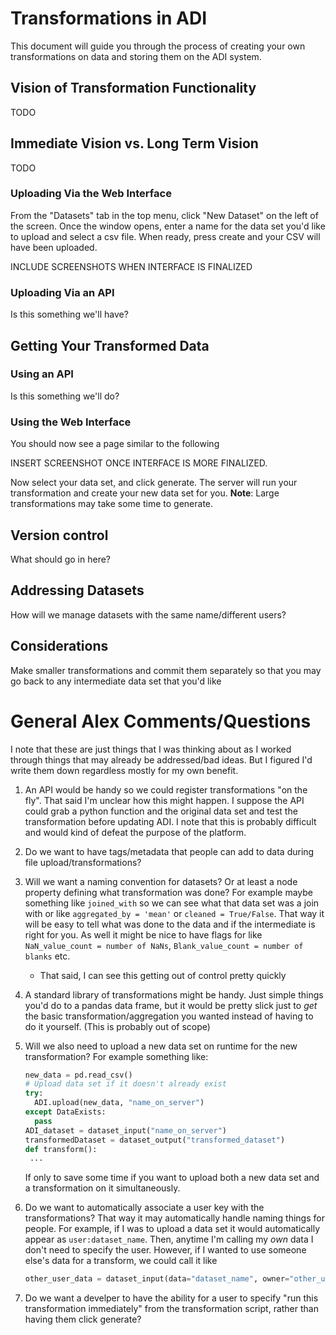 # Transformations in ADI

This document will guide you through the process of creating your own transformations on data and storing them on the ADI system.

## Vision of Transformation Functionality
TODO
## Immediate Vision vs. Long Term Vision
TODO
### Uploading Via the Web Interface
From the "Datasets" tab in the top menu, click "New Dataset" on the left of the screen. Once the window opens, enter a name for the data set you'd like to upload and select a csv file. When ready, press create and your CSV will have been uploaded.

INCLUDE SCREENSHOTS WHEN INTERFACE IS FINALIZED

### Uploading Via an API
Is this something we'll have?

## Getting Your Transformed Data
### Using an API
Is this something we'll do?
### Using the Web Interface

You should now see a page similar to the following

INSERT SCREENSHOT ONCE INTERFACE IS MORE FINALIZED.

Now select your data set, and click generate. The server will run your transformation and create your new data set for you. **Note**: Large transformations may take some time to generate.

## Version control
What should go in here?

## Addressing Datasets
How will we manage datasets with the same name/different users?

## Considerations

Make smaller transformations and commit them separately so that you may go back to any intermediate data set that you'd like



# General Alex Comments/Questions

I note that these are just things that I was thinking about as I worked through things that may already be addressed/bad ideas. But I figured I'd write them down regardless mostly for my own benefit.

1. An API would be handy so we could register transformations "on the fly". That said I'm unclear how this might happen. I suppose the API could grab a python function and the original data set and test the transformation before updating ADI. I note that this is probably difficult and would kind of defeat the purpose of the platform.

5. Do we want to have tags/metadata that people can add to data during file upload/transformations?

2. Will we want a naming convention for datasets? Or at least a node property defining what transformation was done? For example maybe something like `joined_with` so we can see what that data set was a join with or like `aggregated_by = 'mean'` or `cleaned = True/False`. That way it will be easy to tell what was done to the data and if the intermediate is right for you. As well it might be nice to have flags for like `NaN_value_count = number of NaNs`, `Blank_value_count = number of blanks` etc.
    * That said, I can see this getting out of control pretty quickly

3. A standard library of transformations might be handy. Just simple things you'd do to a pandas data frame, but it would be pretty slick just to _get_ the basic transformation/aggregation you wanted instead of having to do it yourself. (This is probably out of scope)

3. Will we also need to upload a new data set on runtime  for the new transformation? For example something like:
   ```python
   new_data = pd.read_csv()
   # Upload data set if it doesn't already exist
   try:
     ADI.upload(new_data, "name_on_server")
   except DataExists:
     pass
   ADI_dataset = dataset_input("name_on_server")
   transformedDataset = dataset_output("transformed_dataset")
   def transform():
    ...
    ```
    If only to save some time if you want to upload both a new data set and a transformation on it simultaneously.
5. Do we want to automatically associate a user key with the transformations? That way it may automatically handle naming things for people. For example, if I was to upload a data set it would automatically appear as `user:dataset_name`. Then, anytime I'm calling my _own_ data I don't need to specify the user. However, if I wanted to use someone else's data for a transform, we could call it like
    ```python
    other_user_data = dataset_input(data="dataset_name", owner="other_user"))
    ```
5. Do we want a develper to have the ability for a user to specify "run this transformation immediately" from the transformation script, rather than having them click generate?
